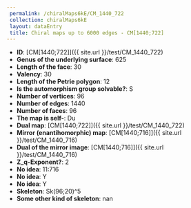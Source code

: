 ```yaml
--- 
 permalink: /chiralMaps6kE/CM_1440_722 
 collection: chiralMaps6kE
 layout: dataEntry
 title: Chiral maps up to 6000 edges - CM[1440;722]
---
```


- **ID**: [CM[1440;722]]({{ site.url }}/test/CM_1440_722)
- **Genus of the underlying surface**: 625
- **Length of the face**: 30
- **Valency**: 30
- **Length of the Petrie polygon**: 12
- **Is the automorphism group solvable?**: S
- **Number of vertices**: 96
- **Number of edges**: 1440
- **Number of faces**: 96
- **The map is self-**: Du
- **Dual map**: [CM[1440;722]]({{ site.url }}/test/CM_1440_722)
- **Mirror (enantihomorphic) map**: [CM[1440;716]]({{ site.url }}/test/CM_1440_716)
- **Dual of the mirror image**: [CM[1440;716]]({{ site.url }}/test/CM_1440_716)
- **Z_q-Exponent?**: 2
- **No idea**:  11:716
- **No idea**: Y
- **No idea**: Y
- **Skeleton**: Sk(96;20)^5
- **Some other kind of skeleton**: nan
